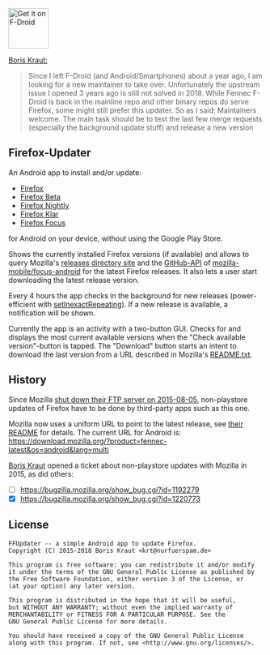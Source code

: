 [<img src="https://f-droid.org/badge/get-it-on.png" alt="Get it on F-Droid" height="80">](https://f-droid.org/app/de.marmaro.krt.ffupdater)

[Boris Kraut:](https://gitlab.com/krt)
> Since I left F-Droid (and Android/Smartphones) about a year ago, I am looking for a new maintainer to take over. Unfortunately the upstream issue I opened 3 years ago is still not solved in 2018. While Fennec F-Droid is back in the mainline repo and other binary repos do serve Firefox, some might still prefer this updater. So as I said: Maintainers welcome. The main task should be to test the last few merge requests (especially the background update stuff) and release a new version

## Firefox-Updater

An Android app to install and/or update:
 - [Firefox](https://www.mozilla.org/de/firefox/mobile/)
 - [Firefox Beta](https://www.mozilla.org/de/firefox/channel/android/)
 - [Firefox Nightly](https://www.mozilla.org/de/firefox/channel/android/)
 - [Firefox Klar](https://www.mozilla.org/de/firefox/mobile/#klar)
 - [Firefox Focus](https://www.mozilla.org/en-US/firefox/mobile/#focus)

for Android on your device, without using the Google Play Store.

Shows the currently installed Firefox versions (if available) and allows to query Mozilla's [releases directory site](https://archive.mozilla.org/pub/mobile/releases/) and the [GitHub-API](https://api.github.com/repos/mozilla-mobile/focus-android/releases/latest) of [mozilla-mobile/focus-android](https://github.com/mozilla-mobile/focus-android) for the latest Firefox releases. It also lets a user start downloading the latest release version.

Every 4 hours the app checks in the background for new releases (power-efficient with [setInexactRepeating](https://developer.android.com/reference/android/app/AlarmManager.html#setInexactRepeating(int,%20long,%20long,%20android.app.PendingIntent))). If a new release is available, a notification will be shown. 

Currently the app is an activity with a two-button GUI. Checks for and displays the most current available versions when the "Check available version"-button is tapped. The "Download" button starts an intent to download the last version from a URL described in Mozilla's [README.txt](https://archive.mozilla.org/pub/mobile/releases/latest/README.txt).

## History

Since Mozilla [shut down their FTP server on 2015-08-05](https://blog.mozilla.org/it/2015/07/27/product-delivery-migration-what-is-changing-when-its-changing-and-the-impacts/), non-playstore updates of Firefox have to be done by third-party apps such as this one.


Mozilla now uses a uniform URL to point to the latest release, see [their README](https://archive.mozilla.org/pub/mobile/releases/latest/README.txt) for details. The current URL for Android is: https://download.mozilla.org/?product=fennec-latest&os=android&lang=multi

[Boris Kraut](https://gitlab.com/krt) opened a ticket about non-playstore updates with Mozilla in 2015, as did others:

- [ ] https://bugzilla.mozilla.org/show_bug.cgi?id=1192279
- [x] https://bugzilla.mozilla.org/show_bug.cgi?id=1220773

## License

````
FFUpdater -- a simple Android app to update Firefox.
Copyright (C) 2015-2018 Boris Kraut <krt@nurfuerspam.de>

This program is free software: you can redistribute it and/or modify
it under the terms of the GNU General Public License as published by
the Free Software Foundation, either version 3 of the License, or
(at your option) any later version.

This program is distributed in the hope that it will be useful,
but WITHOUT ANY WARRANTY; without even the implied warranty of
MERCHANTABILITY or FITNESS FOR A PARTICULAR PURPOSE. See the
GNU General Public License for more details.

You should have received a copy of the GNU General Public License
along with this program. If not, see <http://www.gnu.org/licenses/>.
````
